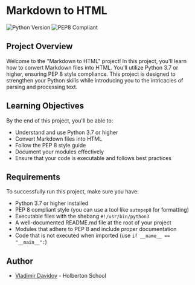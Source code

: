 # Markdown to HTML

![Python Version](https://img.shields.io/badge/Python-3.7%20%2B-blue.svg)
![PEP8 Compliant](https://img.shields.io/badge/PEP8-Compliant-green.svg)

## Project Overview

Welcome to the "Markdown to HTML" project! In this project, you'll learn how to convert Markdown files into HTML. You'll utilize Python 3.7 or higher, ensuring PEP 8 style compliance. This project is designed to strengthen your Python skills while introducing you to the intricacies of parsing and processing text.

## Learning Objectives

By the end of this project, you'll be able to:

- Understand and use Python 3.7 or higher
- Convert Markdown files into HTML
- Follow the PEP 8 style guide
- Document your modules effectively
- Ensure that your code is executable and follows best practices

## Requirements

To successfully run this project, make sure you have:

- Python 3.7 or higher installed
- PEP 8 compliant style (you can use a tool like `autopep8` for formatting)
- Executable files with the shebang `#!/usr/bin/python3`
- A well-documented README.md file at the root of your project
- Modules that adhere to PEP 8 and include proper documentation
- Code that is not executed when imported (use `if __name__ == "__main__":`)

## Author

- [Vladimir Davidov](https://github.com/v-dav) - Holberton School
